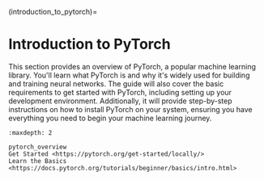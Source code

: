 (introduction_to_pytorch)=

# Introduction to PyTorch

This section provides an overview of PyTorch, a popular machine learning library.
You'll learn what PyTorch is and why it's widely used for building and training
neural networks. The guide will also cover the basic requirements to get started
with PyTorch, including setting up your development environment. Additionally,
it will provide step-by-step instructions on how to install PyTorch on your
system, ensuring you have everything you need to begin your machine learning journey.

```{toctree}
:maxdepth: 2

pytorch_overview
Get Started <https://pytorch.org/get-started/locally/>
Learn the Basics <https://docs.pytorch.org/tutorials/beginner/basics/intro.html>
